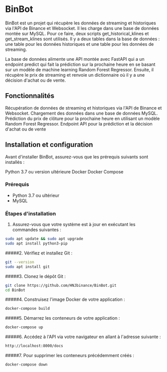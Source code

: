 # BinBot

BinBot est un projet qui récupère les données de streaming et historiques via l'API de Binance et Websocket. Il les charge dans une base de données montée sur MySQL. Pour ce faire, deux scripts get_historical_klines et get_stream_klines sont utilisés. Il y a deux tables dans la base de données : une table pour les données historiques et une table pour les données de streaming.

La base de données alimente une API montée avec FastAPI qui a un endpoint predict qui fait la prédiction sur la prochaine heure en se basant sur un modèle de machine learning Random Forest Regressor. Ensuite, il récupère le prix de streaming et renvoie un dictionnaire où il y a une décision d'achat ou de vente.

## Fonctionnalités

Récupération de données de streaming et historiques via l'API de Binance et Websocket.
Chargement des données dans une base de données MySQL.
Prédiction du prix de clôture pour la prochaine heure en utilisant un modèle Random Forest Regressor.
Endpoint API pour la prédiction et la décision d'achat ou de vente

## Installation et configuration

Avant d'installer BinBot, assurez-vous que les prérequis suivants sont installés :

Python 3.7 ou version ultérieure
Docker
Docker Compose

### Prérequis

- Python 3.7 ou ultérieur
- MySQL

### Étapes d'installation

1. Assurez-vous que votre système est à jour en exécutant les commandes suivantes :

```bash
sudo apt update && sudo apt upgrade
sudo apt install python3-pip
```
#####2. Vérifiez et installez Git :

```bash
git --version
sudo apt install git
```
#####3. Clonez le dépôt Git :

```bash
git clone https://github.com/HNJbinance/BinBot.git
cd BinBot
```
#####4. Construisez l'image Docker de votre application :

```bash
docker-compose build
```
#####5. Démarrez les conteneurs de votre application :

```bash
docker-compose up
```
#####6. Accédez à l'API via votre navigateur en allant à l'adresse suivante :

```bash
http://localhost:8000/docs
```
#####7. Pour supprimer les conteneurs précédemment créés :

```bash
docker-compose down
```

